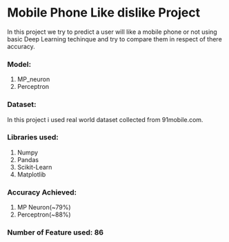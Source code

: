 # Mobile Phone Like dislike Project
 In this project we try to predict a user will like a mobile phone or not using basic Deep Learning techinque and try to compare them in respect of there accuracy.
 
### Model: 
 1. MP_neuron
 2. Perceptron
### Dataset:
 In this project i used real world dataset collected from 91mobile.com. 
### Libraries used:
 1. Numpy
 2. Pandas
 3. Scikit-Learn
 4. Matplotlib
### Accuracy Achieved:
 1. MP Neuron(~79%)
 2. Perceptron(~88%)
### Number of Feature used: 86
